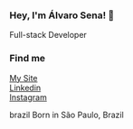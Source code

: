 ### Hey, I'm Álvaro Sena! 👋
Full-stack Developer
### Find me
<a target="_blank" rel="noopener noreferrer" href="http://alvarosena.tech">My Site</a>
<br>
<a target="_blank" rel="noopener noreferrer" href="https://linkedin.com/in/alvarosen4">Linkedin</a>
<br>
<a target="_blank" rel="noopener noreferrer" href="https://instagram.com/alvarosen4">Instagram</a>

brazil Born in São Paulo, Brazil
